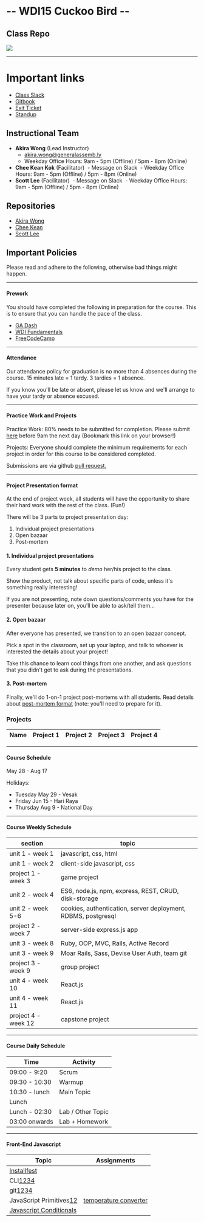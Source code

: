 # -- WDI15 Cuckoo Bird --
## Class Repo

![](https://media.giphy.com/media/2jMDnci0rjPZiSsFN5/giphy.gif)

---

# Important links
- [Class Slack](https://ga-students.slack.com/)
- [Gitbook](https://wdi-sg.github.io/gitbook-2018)
- [Exit Ticket](https://goo.gl/FXdQs2)
- [Standup](https://wdi-sg.github.io/gitbook-2018/01-workflow/standup.html)



## Instructional Team
- **Akira Wong** (Lead Instructor)
  - [akira.wong@generalassemb.ly ](mailto:akira.wong@generalassemb.ly)
  - Weekday Office Hours: 9am - 5pm (Offline) / 5pm - 8pm (Online)
- **Chee Kean Kok** (Facilitator)
  - Message on Slack
  - Weekday Office Hours: 9am - 5pm (Offline) / 5pm - 8pm (Online)
- **Scott Lee** (Facilitator)
  - Message on Slack
  - Weekday Office Hours: 9am - 5pm (Offline) / 5pm - 8pm (Online)


## Repositories

- [Akira Wong](https://github.com/awongh)
- [Chee Kean](https://github.com/ckkok)
- [Scott Lee](https://github.com/scott88lee)

## Important Policies

Please read and adhere to the following, otherwise bad things might happen.

---

#### Prework

You should have completed the following in preparation for the course. This is to ensure that you can handle the pace of the class.

* [GA Dash](https://dash.generalassemb.ly/)
* [WDI Fundamentals](http://fundamentals.generalassemb.ly/)
* [FreeCodeCamp](http://www.freecodecamp.com/)

---

#### Attendance

Our attendance policy for graduation is no more than 4 absences during the
course. 15 minutes late = 1 tardy. 3 tardies = 1 absence.

If you know you'll be late or absent, please let us know and we'll arrange
to have your tardy or absence excused.

---

#### Practice Work and Projects

Practice Work: 80% needs to be submitted for completion. Please submit [here](https://goo.gl/forms/zsSYoGd0c6NMhPrz2) before 9am the next day \(Bookmark this link on your browser!\)

Projects: Everyone should complete the minimum requirements for each project in order for this course to be considered completed.

Submissions are via github [pull request.](https://wdi-sg.github.io/gitbook-2018/01-workflow/how-to-practice.html)

---

#### Project Presentation format

At the end of project week, all students will have the opportunity to share their hard work with the rest of the class. (Fun!)

There will be 3 parts to project presentation day:

1. Individual project presentations
2. Open bazaar
3. Post-mortem

#### 1. Individual project presentations

Every student gets __5 minutes__ to _demo_ her/his project to the class.

Show the product, not talk about specific parts of code, unless it's something really interesting!

If you are not presenting, note down questions/comments you have for the presenter because later on, you'll be able to ask/tell them...

#### 2. Open bazaar

After everyone has presented, we transition to an open bazaar concept.

Pick a spot in the classroom, set up your laptop, and talk to whoever is interested the details about your project!

Take this chance to learn cool things from one another, and ask questions that you didn't get to ask during the presentations.

#### 3. Post-mortem

Finally, we'll do 1-on-1 project post-mortems with all students. Read details about [post-mortem format](project-1/project-post-mortem.md) (note: you'll need to prepare for it).

### Projects
|Name |Project 1 | Project 2 | Project 3 | Project 4|
|---|---|---|---|---|

---

#### Course Schedule

May 28 - Aug 17

Holidays:
- Tuesday May 29 - Vesak
- Friday Jun 15 - Hari Raya
- Thursday Aug 9 - National Day

---

#### Course Weekly Schedule
| section             | topic                                                         |
| ---                 | ---                                                           |
| unit 1    - week 1  | javascript, css, html                                         |
| unit 1    - week 2  | client-side javascript, css                                   |
| project 1 - week 3  | game project                                                  |
| unit 2    - week 4  | ES6, node.js, npm, express, REST, CRUD, disk-storage          |
| unit 2    - week 5-6| cookies, authentication, server deployment, RDBMS, postgresql |
| project 2 - week 7  | server-side express.js app                                    |
| unit 3    - week 8  | Ruby, OOP, MVC, Rails, Active Record                          |
| unit 3    - week 9  | Moar Rails, Sass, Devise User Auth, team git                  |     
| project 3 - week 9  | group project                                                 |
| unit 4    - week 10 | React.js                                                      |
| unit 4    - week 11 | React.js                                                      |
| project 4 - week 12 | capstone project                                              |

---

#### Course Daily Schedule

| Time          | Activity
| ---           | ---
| 09:00 - 9:20  | Scrum
| 09:30 - 10:30 | Warmup
| 10:30 - lunch | Main Topic
| Lunch         |
| Lunch - 02:30 | Lab / Other Topic
| 03:00 onwards | Lab + Homework


---

#### Front-End Javascript

| Topic                                               | Assignments
| ---                                                 | ---
| [Installfest][23]                                   |                                                     |
| CLI[1][10004][2][10005][3][10006][4][10007]         |                                                     |
| git[1][10010][2][10011][3][10012][4][10013]         |                                                     |
| JavaScript Primitives[1][10001][2][10002]           | [temperature converter][11004]                      |
| [Javascript Conditionals][10003]                    |                                                     |



<!-- Unit 1 Lecture -->
<!-- CLI -->
[10004]: https://wdi-sg.github.io/gitbook-2018/01-workflow/command-line/01readme.html
[10005]: https://wdi-sg.github.io/gitbook-2018/01-workflow/command-line/02intro-terminal.html
[10006]: https://wdi-sg.github.io/gitbook-2018/01-workflow/command-line/03navigating.html
[10007]: https://wdi-sg.github.io/gitbook-2018/01-workflow/command-line/04file-manipulation.html

<!-- low level pseudocode -->
[10008]: https://wdi-sg.github.io/gitbook-2018/01-workflow/pseudocode-lowlevel.html

<!-- git -->
[10010]: https://wdi-sg.github.io/gitbook-2018/01-workflow/intro-git/02vcs.html
[10011]: https://wdi-sg.github.io/gitbook-2018/01-workflow/intro-git/03localgit.html
[10012]: https://wdi-sg.github.io/gitbook-2018/01-workflow/intro-git/04remotegit.html
[10013]: https://wdi-sg.github.io/gitbook-2018/01-workflow/intro-git/06remotefork.html

<!-- js - types and conditionals  -->
[10001]: https://wdi-sg.github.io/gitbook-2018/02-js/javascript.html
[10002]: https://wdi-sg.github.io/gitbook-2018/02-js/js-intro/readme.html
[10003]: https://wdi-sg.github.io/gitbook-2018/02-js/js-intro/js-control-flow/03booleans-and-conditionals.html

<!-- js - loops -->
[10004]: https://wdi-sg.github.io/gitbook-2018/02-js/js-intro/js-control-flow/04loops.html
[10005]: https://wdi-sg.github.io/gitbook-2018/02-js/js-intro/js-control-flow/06-iterating-over-arrays.html
[10006]: https://wdi-sg.github.io/gitbook-2018/02-js/js-intro/js-control-flow/05chrome-dev-tools.html

<!-- js - functions -->
[10007]: https://wdi-sg.github.io/gitbook-2018/02-js/js-functions/readme.html

<!-- html / css -->
[10008]: https://wdi-sg.github.io/gitbook-2018/03-html-css/html-review/readme.html
[10009]: https://wdi-sg.github.io/gitbook-2018/03-html-css/css-selectors/readme.html
[10010]: https://wdi-sg.github.io/gitbook-2018/03-html-css/css-box-model/02box-model.html
[10011]: https://wdi-sg.github.io/gitbook-2018/03-html-css/css-box-model/03display-positioning.html

<!-- js - callbacks -->
[10012]: https://wdi-sg.github.io/gitbook-2018/02-js/js-callbacks-iterators/readme.html





<!-- End Unit 1 Lecture -->

<!-- Unit 1 Class Exercises -->

  <!-- CLI -->
  [11001]: https://wdi-sg.github.io/gitbook-2018/01-workflow/command-line/command-line-lab.html

  <!-- js - types and conditionals  -->
  [11003]: https://github.com/wdi-sg/js-data-types

  <!-- js - loops -->
  <!-- in the gitbook -->

  <!-- js - functions -->
  <!-- in the gitbook -->

  <!-- html / css -->
  [11004]: https://flukeout.github.io/
  [11005]: https://github.com/wdi-sg/fashion-blog

  <!-- js - callbacks -->
  <!-- in the gitbook -->

<!-- End Unit 1 Exercises -->

<!-- Unit 1 HW -->

  <!-- git -->
  [11002]: https://try.github.io/levels/1/challenges/1
  [1026]: https://github.com/wdi-sg/learn-git-newsroom-style

  <!-- js - types and conditionals -->
  [1003]: https://github.com/wdi-sg/js-primitives
  [11004]: https://github.com/wdi-sg/temperature_converter
  [11005]: https://github.com/wdi-sg/js-control-flow

  <!-- js - loops -->
  [11006]: https://github.com/wdi-sg/google-shopping-conditionals-loops

  <!-- js - functions -->
  [11007]: https://github.com/wdi-sg/google-shopping-functions
  [11008]: https://github.com/wdi-sg/choose_your_own_adventure_js

  <!-- html / css -->
  [11009]: https://github.com/wdi-sg/css-positioning

  <!-- js - callbacks -->
  <!-- (none) -->



<!-- End Unit 1 HW -->




<!--
************************************************************
************************************************************
************************************************************
************************************************************


  PREVIOUS STUFF!!!!!!!!
  PAST HERE FOR REFERENCE!!



************************************************************
************************************************************
************************************************************
************************************************************
************************************************************
************************************************************
-->








<!-- References for Additional Materials Section 5xxx -->
<!-- Unit 1 Online Materials 51xx -->
[5101]: https://journeyintojavascript.quora.com/understanding-this-once-and-for-all
[5102]: http://flexboxfroggy.com
[5103]: https://flukeout.github.io
[5104]: https://www.codeschool.com/courses/try-git
[5105]: https://github.com/nwinkler/atom-keyboard-shortcuts
[5106]: http://learnlayout.com
[5107]: https://coolors.co
[5108]: https://thenounproject.com
<!-- Unit 2 Online Materials 52xx -->
<!-- Unit 3 Online Materials 53xx -->
<!-- Unit 4 Online Materials 54xx -->
<!-- Practice Questions 55xx -->

[5508]: https://github.com/wdi-sg/random-quote-generator



[4]: https://wdi-sg.github.io/gitbook-2018/02-js/js-intro/readme.html

[5]: https://wdi-sg.github.io/gitbook-2018/03-html-css/html-review/readme.html
[6]: https://wdi-sg.github.io/gitbook-2018/03-html-css/css-selectors/readme.html
[7]: https://wdi-sg.github.io/gitbook-2018/02-js/js-intro/js-control-flow/readme.html
[9]: https://wdi-sg.github.io/gitbook-2018/03-html-css/css-box-model/readme.html
[10]: https://wdi-sg.github.io/gitbook-2018/02-js/js-functions/readme.html
[11]: https://wdi-sg.github.io/gitbook-2018/02-js/js-dom-events/readme.html

[12]: https://jeremiahalex.gitbooks.io/wdi-sg/content/02-js-jquery/js-callbacks-iterators/readme.html
[13]: https://jeremiahalex.gitbooks.io/wdi-sg/content/02-js-jquery/jquery-intro/readme.html
[14]: https://jeremiahalex.gitbooks.io/wdi-sg/content/02-js-jquery/jquery-plugins/readme.html

[15]: https://wdi-sg.github.io/gitbook-2018/02-js/js-ajax/readme.html
[16]: https://jeremiahalex.gitbooks.io/wdi-sg/content/03-html-css/css-responsive-design/readme.html
[17]: https://wdi-sg.github.io/gitbook-2018/03-html-css/css-bootstrap/readme.html
[18]: https://jeremiahalex.gitbooks.io/wdi-sg/content/01-workflow/user-stories-wireframing/readme.html
[19]: https://jeremiahalex.gitbooks.io/wdi-sg/content/02-js-jquery/js-prototypes/01readme.html
[20]: https://jeremiahalex.gitbooks.io/wdi-sg/content/02-js-jquery/js-tdd-intro/readme.html
[21]: https://jeremiahalex.gitbooks.io/wdi-sg/content/02-js-jquery/js-scopes/readme.html
[22]: https://jeremiahalex.gitbooks.io/wdi-sg/content/02-js-jquery/js-inheritance/01readme.html
[23]: https://wdi-sg.github.io/gitbook-2018/00-config-deployment/installfest/readme.html
[24]: https://jeremiahalex.gitbooks.io/wdi-sg/content/00-config-deployment/deploy-github-pages/readme.html
[25]: https://wdi-sg.github.io/gitbook-2018/02-js/js-jquery/01readme.html
[26]: https://wdi-sg.github.io/gitbook-2018/02-js/js-dom-events/scope.html
[27]: https://wdi-sg.github.io/gitbook-2018/02-js/js-dom-manipulation/
[28]: https://wdi-sg.github.io/gitbook-2018/04-server/how-the-internet-works.html
[29]: https://wdi-sg.github.io/gitbook-2018/04-server/00es6.html
[30]: https://wdi-sg.github.io/gitbook-2018/04-server/00node.html
[31]: https://wdi-sg.github.io/gitbook-2018/05-express/express-intro/01express.html
[32]: https://wdi-sg.github.io/gitbook-2018/05-express/express-intro/05crudexpress.html
[33]: https://wdi-sg.github.io/gitbook-2018/05-express/express-auth/readme.html
[34]: https://wdi-sg.github.io/gitbook-2018/04-databases/sql-intro/readme.html
[35]: https://wdi-sg.github.io/gitbook-2018/04-databases/sql-node.html
[36]: https://wdi-sg.github.io/gitbook-2018/04-databases/sql-intro/relational.html
[37]: https://wdi-sg.github.io/gitbook-2018/06-ruby-rails/ruby-intro/readme.html
[38]: https://wdi-sg.github.io/gitbook-2018/06-ruby-rails/ruby-classes/oop.html
[39]: https://wdi-sg.github.io/gitbook-2018/06-ruby-rails/ruby-classes/readme.html
[40]: https://wdi-sg.github.io/gitbook-2018/06-ruby-rails/rails-intro/active_record/readme.html
[41]: https://wdi-sg.github.io/gitbook-2018/06-ruby-rails/rails-intro/readme.html
[42]: https://wdi-sg.github.io/gitbook-2018/06-ruby-rails/rails-intro/views.html
[43]: https://wdi-sg.github.io/gitbook-2018/06-ruby-rails/rails-auth-1-M/readme.html
[44]: https://wdi-sg.github.io/gitbook-2018/06-ruby-rails/rails-M-M/readme.html
[45]: https://wdi-sg.github.io/gitbook-2018/06-ruby-rails/rails-validation/readme.html
[46]: https://wdi-sg.github.io/gitbook-2018/06-ruby-rails/rails-assets-frontend/readme.html

[900]: https://github.com/wdi-sg/html_top_ten_movies_table
[901]: https://github.com/wdi-sg/html_user_inputs
[902]: https://github.com/wdi-sg/functions-thriller-lyrics
[1000]: https://jeremiahalex.gitbooks.io/wdi-sg/content/03-internet/internet-lab.html
[1001]: https://github.com/wdi-sg/command-line-murder-mystery





[1002]: https://github.com/wdi-sg/google-shopping-conditionals-loops
[1003]: https://github.com/wdi-sg/js-primitives
[1004]: https://github.com/wdi-sg/js-control-flow
[1005]: https://github.com/wdi-sg/css-selectors-animal-style
[1006]: https://github.com/wdi-sg/google-shopping-functions
[1007]: https://github.com/wdi-sg/js-functions
[1008]: https://github.com/wdi-sg/selecting-reddit
[1009]: https://github.com/wdi-sg/temperature-converter-dom
[1010]: https://github.com/wdi-sg/tic-tac-toe
[1011]: https://github.com/wdi-sg/js-callbacks-iterators
[1012]: https://github.com/wdi-sg/iterators-reddit
[1013]: https://github.com/wdi-sg/random-quote-jquery
[1014]: https://github.com/wdi-sg/jquery-todo-list
[1015]: https://github.com/wdi-sg/jquery-plugins
[1016]: https://github.com/wdi-sg/jquery-ajax
[1017]: https://github.com/wdi-sg/ajax-reddit-slideshow
[1018]: https://github.com/wdi-sg/bootstrap-mockups
[1019]: https://jeremiahalex.gitbooks.io/wdi-sg/content/09-other-topics/user-stories-wireframing/exercise.html
[1020]: https://github.com/wdi-sg/oop-prototype-car
[1021]: https://github.com/wdi-sg/oop-inheritance-car
[1022]: https://jeremiahalex.gitbooks.io/wdi-sg/content/11-projects/project-1/readme.html
[1023]: https://github.com/wdi-sg/css-positioning
[1024]: https://github.com/wdi-sg/css-airbnb
[1025]: https://github.com/wdi-sg/code-review


[1027]: http://flukeout.github.io
[1028]: http://flexboxfroggy.com
[1029]: https://jeremiahalex.gitbooks.io/wdi-sg/content/01-workflow/command-line/command-line-lab.html
[1030]: https://github.com/wdi-sg/tic-tac-tester2
[1031]: https://github.com/wdi-sg/fellowship-of-the-dom
[1032]: https://github.com/wdi-sg/js-timer-lab
[1033]: https://github.com/wdi-sg/jquery-intro-lab
[1034]: https://github.com/wdi-sg/sim-city-bomb-squad
[1035]: https://github.com/wdi-sg/tic-tac-toe-revisited/blob/master/README.md
[1036]: https://github.com/wdi-sg/js-clock-intervals
[1037]: https://jeremiahalex.gitbooks.io/wdi-sg/content/02-js-jquery/js-dom-events/readme.html
[1038]: https://jeremiahalex.gitbooks.io/wdi-sg/content/02-js-jquery/js-dom-manipulation/
[1039]: https://github.com/wdi-sg/tictactoe-textbased
[1040]: https://github.com/wdi-sg/html_top_ten_movies_table
[1041]: https://github.com/wdi-sg/css-positioning
[1042]: https://github.com/wdi-sg/ttmar
[1043]: https://github.com/wdi-sg/choose_your_own_adventure_js
[1044]: https://github.com/wdi-sg/fellowship-of-the-dom
[1045]: https://github.com/wdi-sg/tv-browser
[1046]: https://github.com/wdi-sg/pokedex-express
[1047]: https://github.com/wdi-sg/pokedex-express-post
[1048]: https://github.com/wdi-sg/pokedex-express-update-delete
[1049]: https://github.com/wdi-sg/pokedex-express-auth
[1050]: https://github.com/wdi-sg/nba_stats
[1051]: https://github.com/wdi-sg/pokedex-express-sql/
[1052]: https://github.com/wdi-sg/google-shopping-conditional-loops-ruby
[1053]: https://github.com/wdi-sg/google-shopping-functions-ruby
[1054]: https://github.com/wdi-sg/ruby-oop-cards
[1055]: https://github.com/wdi-sg/activerecord-cards
[1056]: https://github.com/wdi-sg/pokedex-rails
[1057]: https://github.com/wdi-sg/sortify-rails
[1058]: https://github.com/wdi-sg/rails-auth-checks/

[101]: https://jeremiahalex.gitbooks.io/wdi-sg/content/05-express/express-intro/02express.html
[102]: https://jeremiahalex.gitbooks.io/wdi-sg/content/05-express/express-apis/01readme.html
[103]: https://jeremiahalex.gitbooks.io/wdi-sg/content/04-databases/sql-intro/readme.html
[104]: https://jeremiahalex.gitbooks.io/wdi-sg/content/04-databases/sql-advanced/readme.html
[105]: https://jeremiahalex.gitbooks.io/wdi-sg/content/05-express/express-ajax-crud/readme.html
[106]: https://jeremiahalex.gitbooks.io/wdi-sg/content/05-express/express-sequelize/readme.html
[107]: https://jeremiahalex.gitbooks.io/wdi-sg/content/00-config-deployment/deploy-node/readme.html
[108]: https://jeremiahalex.gitbooks.io/wdi-sg/content/05-express/express-1-to-many/readme.html
[109]: https://jeremiahalex.gitbooks.io/wdi-sg/content/05-express/express-many-to-many/readme.html
[110]: https://jeremiahalex.gitbooks.io/wdi-sg/content/05-express/express-auth/theory/readme.html
[111]: https://jeremiahalex.gitbooks.io/wdi-sg/content/05-express/express-auth/mongoose/readme.html
[112]: https://jeremiahalex.gitbooks.io/wdi-sg/content/05-express/express-mocha-testing/readme.html
[113]: https://github.com/wdi-sg/mocha-chai-starter
[114]: https://jeremiahalex.gitbooks.io/wdi-sg/content/00-config-deployment/foreman/readme.html
[115]: https://jeremiahalex.gitbooks.io/wdi-sg/content/05-express/additional-topics/express-oauth/readme.html
[116]: https://jeremiahalex.gitbooks.io/wdi-sg/content/05-express/additional-topics/express-geocode/readme.html
[117]: https://jeremiahalex.gitbooks.io/wdi-sg/content/05-express/express-socket-io/readme.html
[118]: https://jeremiahalex.gitbooks.io/wdi-sg/content/05-express/additional-topics/express-cloudinary/readme.html
[119]: https://jeremiahalex.gitbooks.io/wdi-sg/content/05-express/express-intro/00node.html
[120]: https://jeremiahalex.gitbooks.io/wdi-sg/content/04-databases/readme.html
[121]: https://jeremiahalex.gitbooks.io/wdi-sg/content/05-express/express-intro/05crudexpress.html
[122]: https://jeremiahalex.gitbooks.io/wdi-sg/content/05-express/express-intro/04views.html

[1100]: https://github.com/wdi-sg/express-daily-planet
[1101]: https://github.com/wdi-sg/express-apis-omdb
[1102]: https://github.com/wdi-sg/apartment-database
[1103]: https://github.com/wdi-sg/booktown
[1104]: https://github.com/wdi-sg/express-daily-planet-ajax
[1105]: https://github.com/wdi-sg/link-shortener
[1106]: https://jeremiahalex.gitbooks.io/wdi-sg/content/11-projects/project-2/readme.html
[1107]: https://github.com/wdi-sg/express-pokedex
[1108]: https://github.com/wdi-sg/express-blogpulse
[1109]: https://github.com/wdi-sg/express-project-organizer
[1110]: https://jeremiahalex.gitbooks.io/wdi-sg/content/11-projects/post-project-2/readme.html
[1111]: https://github.com/wdi-sg/hackathon-teams
[1112]: https://github.com/wdi-sg/express-authentication-mongoose
[1113]: https://github.com/wdi-sg/tacoapp
[1114]: https://github.com/wdi-sg/tdd-todo-list
[1115]: https://github.com/wdi-sg/mongo-todo-list
[1116]: https://github.com/wdi-sg/express-todo-list-pt1
[1117]: https://github.com/wdi-sg/mocha-todo-list
[1118]: https://github.com/wdi-sg/express-todo-list-pt2
[1119]: https://github.com/wdi-sg/multi-model-todo-list
[1120]: https://github.com/wdi-sg/express-mongo-modeling-lab
[1121]: https://github.com/wdi-sg/express-mongo-pet-shelter
[1122]: https://github.com/wdi-sg/users-todo-list
[1123]: https://jeremiahalex.gitbooks.io/wdi-sg/content/11-projects/readme.html
[1124]: https://github.com/wdi-sg/erd-data-modeling-lab
[1125]: https://github.com/wdi-sg/sql-carmen-sandiego

[201]: https://jeremiahalex.gitbooks.io/wdi-sg/content/06-ruby-rails/ruby-intro/readme.html
[202]: https://jeremiahalex.gitbooks.io/wdi-sg/content/06-ruby-rails/ruby-classes/readme.html
[203]: https://jeremiahalex.gitbooks.io/wdi-sg/content/06-ruby-rails/ruby-inheritance/readme.html
[204]: https://jeremiahalex.gitbooks.io/wdi-sg/content/06-ruby-rails/ruby-rspec/readme.html
[205]: https://jeremiahalex.gitbooks.io/wdi-sg/content/06-ruby-rails/rails-intro/readme.html
[206]: https://jeremiahalex.gitbooks.io/wdi-sg/content/06-ruby-rails/rails-apis/consuming-an-api.html
[207]: https://jeremiahalex.gitbooks.io/wdi-sg/content/06-ruby-rails/rails-assets-frontend/readme.html
[208]: https://jeremiahalex.gitbooks.io/wdi-sg/content/06-ruby-rails/rails-auth-1-M/readme.html
[209]: https://jeremiahalex.gitbooks.io/wdi-sg/content/06-ruby-rails/rails-M-M/readme.html
[210]: https://jeremiahalex.gitbooks.io/wdi-sg/content/06-ruby-rails/rails-polymorphism/readme.html
[211]: https://jeremiahalex.gitbooks.io/wdi-sg/content/06-ruby-rails/additional-topics/rails-oauth/readme.html
[212]: https://jeremiahalex.gitbooks.io/wdi-sg/content/06-ruby-rails/additional-topics/rails-mailers/readme.html
[213]: https://jeremiahalex.gitbooks.io/wdi-sg/content/06-ruby-rails/additional-topics/rails-cloudinary/readme.html
[214]: https://jeremiahalex.gitbooks.io/wdi-sg/content/06-ruby-rails/additional-topics/ruby-jekyll/readme.html
[215]: https://jeremiahalex.gitbooks.io/wdi-sg/content/01-workflow/group-collab/01readme.html
[216]: https://jeremiahalex.gitbooks.io/wdi-sg/content/06-ruby-rails/ruby-data-scraping/readme.html
[217]: https://jeremiahalex.gitbooks.io/wdi-sg/content/06-ruby-rails/additional-topics/sass/readme.html
[218]: https://github.com/wdi-sg/git-team-imdb-lab
[219]: https://jeremiahalex.gitbooks.io/wdi-sg/content/06-ruby-rails/rails-apis/building-an-api.html
[220]: https://jeremiahalex.gitbooks.io/wdi-sg/content/06-ruby-rails/rails-assets-frontend/ajax.md
[221]: https://jeremiahalex.gitbooks.io/wdi-sg/content/00-config-deployment/deploy-rails/readme.html

[1200]: https://jeremiahalex.gitbooks.io/wdi-sg/content/11-projects/project-3/readme.html
[1201]: https://github.com/wdi-sg/ruby-exercises
[1202]: https://github.com/wdi-sg/ruby-challenges
[1203]: https://github.com/wdi-sg/ruby-classes
[1204]: https://github.com/wdi-sg/rspec-testing
[1205]: https://github.com/wdi-sg/ruby-rio-grande
[1206]: https://github.com/wdi-sg/rails-national-parks
[1207]: https://github.com/wdi-sg/nokogiri-cli-tool
[1208]: https://github.com/wdi-sg/front-end-hackathon
[1209]: https://github.com/wdi-sg/link-board
[1210]: https://github.com/wdi-sg/link-board/blob/master/part2.md
[1211]: https://github.com/wdi-sg/rails-national-parks/blob/master/part2.md
[1212]: https://github.com/wdi-sg/js-jquery-review
[1213]: https://github.com/wdi-sg/rspec-tdd-calculator
[1214]: https://github.com/wdi-sg/rails-national-parks/blob/master/part3.md
[1215]: https://github.com/TayKangSheng/rails-flea-circus-test-starter

[315]: https://jeremiahalex.gitbooks.io/wdi-sg/content/07-angular/angular-authentication/readme.html
[316]: https://github.com/wdi-sg/angular-recipes
[319]: https://jeremiahalex.gitbooks.io/wdi-sg/content/07-angular/angular-custom-filters/readme.html
[320]: https://jeremiahalex.gitbooks.io/wdi-sg/content/07-angular/angular-custom-directives/readme.html
[328]: 10-react/react-intro/readme.html
[329]: 10-react/react-gulp-browserify/readme.html
[330]: 10-react/react-router/readme.html
[331]: https://github.com/wdi-sg/react-omdb
[332]: 10-react/react-animations/readme.html
[333]: https://jeremiahalex.gitbooks.io/wdi-sg/content/04-databases/mongo-intro/data-modeling.html
[334]: https://jeremiahalex.gitbooks.io/wdi-sg/content/05-express/express-mongoose/relations.html
